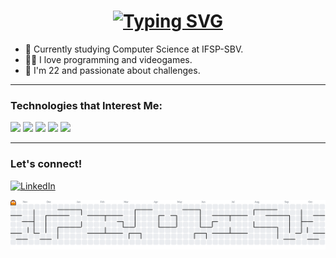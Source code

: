 <h1 align="center">
  <a href="https://git.io/typing-svg">
    <img src="https://readme-typing-svg.demolab.com?font=Fira+Code&pause=1000&color=F798F7&width=435&lines=Hello!+%F0%9F%91%8B;I'm+Fernanda!+%F0%9F%87%A7%F0%9F%87%B7" alt="Typing SVG" />
  </a>
</h1>

- 🌱 Currently studying Computer Science at IFSP-SBV.
- 👩‍💻 I love programming and videogames.
- 🌷 I'm 22 and passionate about challenges.

---

### Technologies that Interest Me:

<p align="left">
<img src="https://img.shields.io/badge/Debian-D70A53?style=for-the-badge&logo=debian&logoColor=white"/>
<img src="https://img.shields.io/badge/NixOS-0073C6?logo=nixos&logoColor=white&style=for-the-badge"/>
<img src="https://img.shields.io/badge/c-%2300599C.svg?style=for-the-badge&logo=c&logoColor=white)"/>
<img src="https://img.shields.io/badge/java-%23ED8B00.svg?style=for-the-badge&logo=openjdk&logoColor=white"/>
<img src="https://img.shields.io/badge/Zed_Editor-000000?style=for-the-badge&logo=zedindustries&logoColor=white"/>

---

### Let's connect!

[![LinkedIn](https://img.shields.io/badge/LinkedIn-blue?style=for-the-badge&logo=linkedin)](https://www.linkedin.com/in/fernandamartsilva/)

<picture>
  <source media="(prefers-color-scheme: dark)" srcset="https://raw.githubusercontent.com/Sunref/Sunref/output/pacman-contribution-graph-dark.svg">
  <source media="(prefers-color-scheme: light)" srcset="https://raw.githubusercontent.com/Sunref/Sunref/output/pacman-contribution-graph.svg">
  <img alt="pacman contribution graph" src="https://raw.githubusercontent.com/Sunref/Sunref/output/pacman-contribution-graph.svg">
</picture>

###
